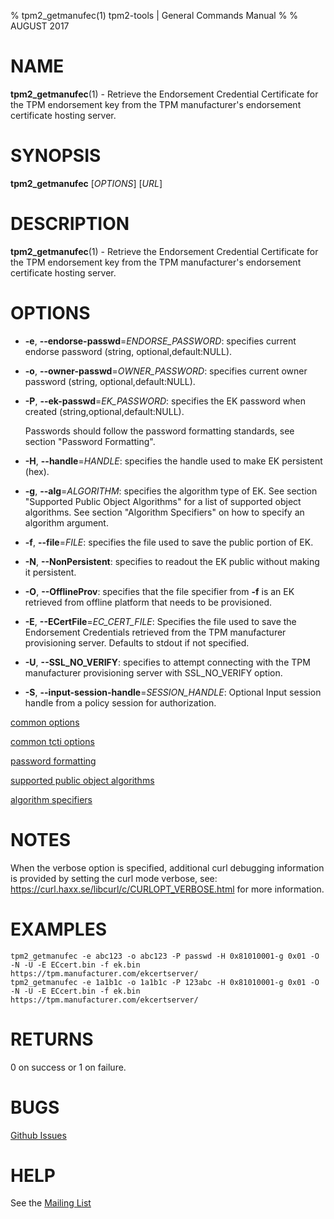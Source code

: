 % tpm2_getmanufec(1) tpm2-tools | General Commands Manual
%
% AUGUST 2017

# NAME

**tpm2_getmanufec**(1) - Retrieve the Endorsement Credential Certificate for the TPM
endorsement key from the TPM manufacturer's endorsement certificate hosting
server.

# SYNOPSIS

**tpm2_getmanufec** [*OPTIONS*] [*URL*]

# DESCRIPTION

**tpm2_getmanufec**(1) - Retrieve the Endorsement Credential Certificate for the TPM
endorsement key from the TPM manufacturer's endorsement certificate hosting
server.

# OPTIONS

  * **-e**, **--endorse-passwd**=_ENDORSE\_PASSWORD_:
    specifies current endorse password (string, optional,default:NULL).

  * **-o**, **--owner-passwd**=_OWNER\_PASSWORD_:
    specifies current owner password (string, optional,default:NULL).

  * **-P**, **--ek-passwd**=_EK\_PASSWORD_:
    specifies the EK password when created (string,optional,default:NULL).

    Passwords should follow the password formatting standards, see
    section "Password Formatting".

  * **-H**, **--handle**=_HANDLE_:
    specifies the handle used to make EK  persistent (hex).

  * **-g**, **--alg**=_ALGORITHM_:
    specifies the algorithm type of EK.
    See section "Supported Public Object Algorithms" for a list of supported
    object algorithms. See section "Algorithm Specifiers" on how to specify
    an algorithm argument.

  * **-f**, **--file**=_FILE_:
    specifies the file used to save the public portion of EK.

  * **-N**, **--NonPersistent**:
    specifies to readout the EK public without making it persistent.

  * **-O**, **--OfflineProv**:
    specifies that the file specifier from **-f** is an EK retrieved from offline
    platform that needs to be provisioned.

  * **-E**, **--ECertFile**=_EC\_CERT\_FILE_:
    Specifies the file used to save the Endorsement Credentials retrieved from
    the TPM manufacturer provisioning server. Defaults to stdout if not
    specified.

  * **-U**, **--SSL_NO_VERIFY**:
    specifies to attempt connecting with the  TPM manufacturer provisioning server
    with SSL_NO_VERIFY option.

  * **-S**, **--input-session-handle**=_SESSION\_HANDLE_:
    Optional Input session handle from a policy session for authorization.


[common options](common/options.md)

[common tcti options](common/tcti.md)

[password formatting](common/password.md)

[supported public object algorithms](common/object-alg.md)

[algorithm specifiers](common/alg.md)

# NOTES

When the verbose option is specified, additional curl debugging information is
provided by setting the curl mode verbose, see:
<https://curl.haxx.se/libcurl/c/CURLOPT_VERBOSE.html> for more information.

# EXAMPLES

```
tpm2_getmanufec -e abc123 -o abc123 -P passwd -H 0x81010001-g 0x01 -O -N -U -E ECcert.bin -f ek.bin https://tpm.manufacturer.com/ekcertserver/
tpm2_getmanufec -e 1a1b1c -o 1a1b1c -P 123abc -H 0x81010001-g 0x01 -O -N -U -E ECcert.bin -f ek.bin https://tpm.manufacturer.com/ekcertserver/
```

# RETURNS

0 on success or 1 on failure.

# BUGS

[Github Issues](https://github.com/01org/tpm2-tools/issues)

# HELP

See the [Mailing List](https://lists.01.org/mailman/listinfo/tpm2)

